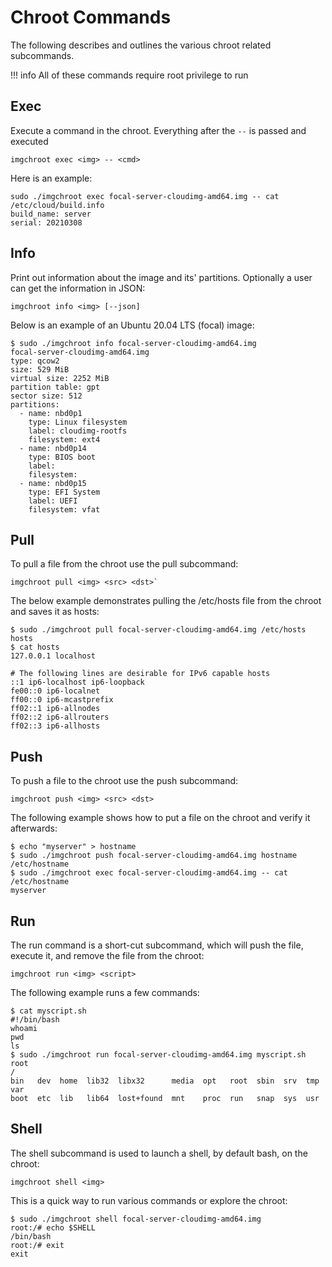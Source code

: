 # Chroot Commands

The following describes and outlines the various chroot related subcommands.

!!! info
    All of these commands require root privilege to run

## Exec

Execute a command in the chroot. Everything after the `--` is passed
and executed

```shell
imgchroot exec <img> -- <cmd>
```

Here is an example:

```shell
sudo ./imgchroot exec focal-server-cloudimg-amd64.img -- cat /etc/cloud/build.info
build_name: server
serial: 20210308
```

## Info

Print out information about the image and its' partitions. Optionally a user
can get the information in JSON:

```shell
imgchroot info <img> [--json]
```

Below is an example of an Ubuntu 20.04 LTS (focal) image:

```shell
$ sudo ./imgchroot info focal-server-cloudimg-amd64.img
focal-server-cloudimg-amd64.img
type: qcow2
size: 529 MiB
virtual size: 2252 MiB
partition table: gpt
sector size: 512
partitions:
  - name: nbd0p1
    type: Linux filesystem
    label: cloudimg-rootfs
    filesystem: ext4
  - name: nbd0p14
    type: BIOS boot
    label:
    filesystem:
  - name: nbd0p15
    type: EFI System
    label: UEFI
    filesystem: vfat
```

## Pull

To pull a file from the chroot use the pull subcommand:

```shell
imgchroot pull <img> <src> <dst>`
```

The below example demonstrates pulling the /etc/hosts file from the chroot
and saves it as hosts:

```shell
$ sudo ./imgchroot pull focal-server-cloudimg-amd64.img /etc/hosts hosts
$ cat hosts
127.0.0.1 localhost

# The following lines are desirable for IPv6 capable hosts
::1 ip6-localhost ip6-loopback
fe00::0 ip6-localnet
ff00::0 ip6-mcastprefix
ff02::1 ip6-allnodes
ff02::2 ip6-allrouters
ff02::3 ip6-allhosts
```

## Push

To push a file to the chroot use the push subcommand:

```shell
imgchroot push <img> <src> <dst>
```

The following example shows how to put a file on the chroot and verify it
afterwards:

```shell
$ echo "myserver" > hostname
$ sudo ./imgchroot push focal-server-cloudimg-amd64.img hostname /etc/hostname
$ sudo ./imgchroot exec focal-server-cloudimg-amd64.img -- cat /etc/hostname
myserver
```

## Run

The run command is a short-cut subcommand, which will push the file, execute
it, and remove the file from the chroot:

```shell
imgchroot run <img> <script>
```

The following example runs a few commands:

```shell
$ cat myscript.sh
#!/bin/bash
whoami
pwd
ls
$ sudo ./imgchroot run focal-server-cloudimg-amd64.img myscript.sh
root
/
bin   dev  home  lib32  libx32      media  opt   root  sbin  srv  tmp  var
boot  etc  lib   lib64  lost+found  mnt    proc  run   snap  sys  usr
```

## Shell

The shell subcommand is used to launch a shell, by default bash, on the chroot:

```shell
imgchroot shell <img>
```

This is a quick way to run various commands or explore the chroot:

```shell
$ sudo ./imgchroot shell focal-server-cloudimg-amd64.img
root:/# echo $SHELL
/bin/bash
root:/# exit
exit
```
